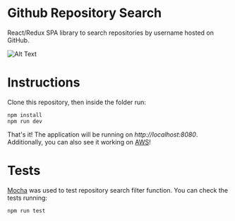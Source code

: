 # Github Repository Search

React/Redux SPA library to search repositories by username hosted on GitHub.

![Alt Text](https://media.giphy.com/media/ctDC1qRLZSEBSsplmo/giphy.gif)

# Instructions

Clone this repository, then inside the folder run:
```
npm install
npm run dev
```
That's it! The application will be running on *http://localhost:8080*. Additionally, you can also see it working on [AWS](http://github-spa-react.s3-website-sa-east-1.amazonaws.com/)!

# Tests

[Mocha](https://mochajs.org/) was used to test repository search filter function. You can check the tests running:
```
npm run test
```
